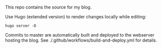 This repo contains the source for my blog.

Use Hugo (extended version) to render changes locally while editing:

```
hugo server -D
```

Commits to master are automatically built and deployed to the webserver hosting
the blog. See ./.github/workflows/build-and-deploy.yml for details.
